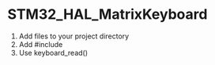 # STM32_HAL_MatrixKeyboard

1) Add files to your project directory
2) Add #include 
3) Use keyboard_read()
